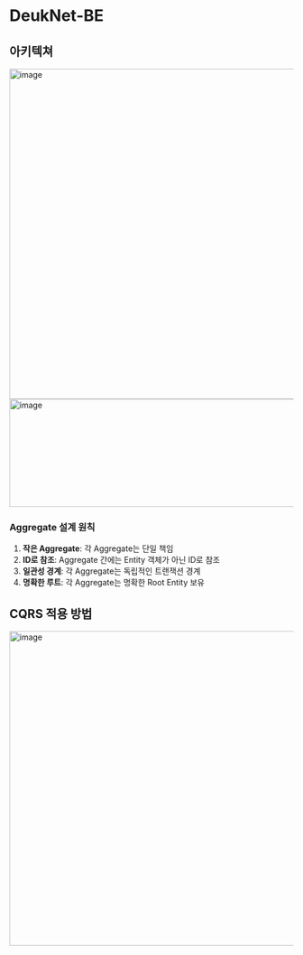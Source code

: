 # DeukNet-BE
## 아키텍쳐
<img width="923" height="585" alt="image" src="https://github.com/user-attachments/assets/9effc7b5-3526-44b1-9e3b-bf689432be7d" />
<img width="712" height="191" alt="image" src="https://github.com/user-attachments/assets/25ba08f2-e7ac-49dd-8e9e-7792bf5e482c" />

### Aggregate 설계 원칙
1. **작은 Aggregate**: 각 Aggregate는 단일 책임
2. **ID로 참조**: Aggregate 간에는 Entity 객체가 아닌 ID로 참조
3. **일관성 경계**: 각 Aggregate는 독립적인 트랜잭션 경계
4. **명확한 루트**: 각 Aggregate는 명확한 Root Entity 보유



## CQRS 적용 방법
<img width="747" height="557" alt="image" src="https://github.com/user-attachments/assets/1f358070-c91f-495b-845c-bf9bafe823d2" />
